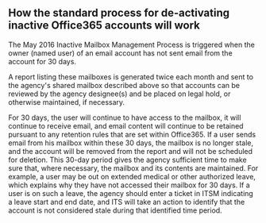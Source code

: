 ## **How the standard process for de-activating inactive Office365 accounts will work**

The May 2016 Inactive Mailbox Management Process is triggered when the owner (named user) of an email account has not sent email from the account for 30 days.

A report listing these mailboxes is generated twice each month and sent to the agency's shared mailbox described above so that accounts can be reviewed by the agency designee(s) and be placed on legal hold, or otherwise maintained, if necessary.

For 30 days, the user will continue to have access to the mailbox, it will continue to receive email, and email content will continue to be retained pursuant to any retention rules that are set within Office365. If a user sends email from his mailbox within these 30 days, the mailbox is no longer stale, and the account will be removed from the report and will not be scheduled for deletion. This 30-day period gives the agency sufficient time to make sure that, where necessary, the mailbox and its contents are maintained. For example, a user may be out on extended medical or other authorized leave, which explains why they have not accessed their mailbox for 30 days. If a user is on such a leave, the agency should enter a ticket in ITSM indicating a leave start and end date, and ITS will take an action to identify that the account is not considered stale during that identified time period.